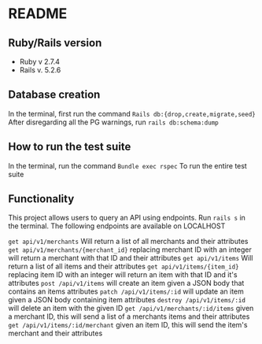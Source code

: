# README


## Ruby/Rails version
* Ruby v 2.7.4
* Rails v. 5.2.6

## Database creation

In the terminal, first run the command
`Rails db:{drop,create,migrate,seed}`
After disregarding all the PG warnings, run 
`rails db:schema:dump`

## How to run the test suite

In the terminal, run the command
`Bundle exec rspec`
To run the entire test suite

## Functionality

This project allows users to query an API using endpoints.
Run `rails s` in the terminal.
The following endpoints are available on LOCALHOST

`get api/v1/merchants` Will return a list of all merchants and their attributes
`get api/v1/merchants/{merchant_id}` replacing merchant ID with an integer will return a merchant with that ID and their attributes
`get api/v1/items` Will return a list of all items and their attributes
`get api/v1/items/{item_id}` replacing item ID with an integer will return an item with that ID and it's attributes
`post /api/v1/items` will create an item given a JSON body that contains an items attributes
`patch /api/v1/items/:id` will update an item given a JSON body containing item attributes 
`destroy /api/v1/items/:id` will delete an item with the given ID
`get /api/v1/merchants/:id/items` given a merchant ID, this will send a list of a merchants items and their attributes 
`get /api/v1/items/:id/merchant` given an item ID, this will send the item's merchant and their attributes 
